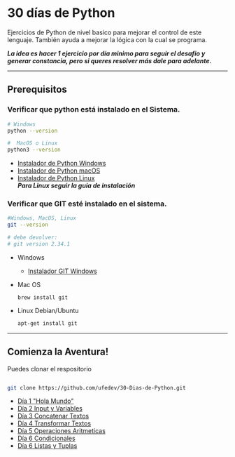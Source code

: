 # 30 días de Python

Ejercicios de Python de nivel basico para mejorar el control de este lenguaje.
También ayuda a mejorar la lógica con la cual se programa.

**_La idea es hacer 1 ejercicio por día minimo para seguir el desafio y generar constancia, pero si queres resolver más dale para adelante._**

---

## Prerequisitos

### Verificar que python está instalado en el Sistema.

```sh
# Windows
python --version

#  MacOS o Linux
python3 --version

```

- [Instalador de Python Windows](https://www.python.org/ftp/python/3.12.4/python-3.12.4-amd64.exe)
- [Instalador de Python macOS](https://www.python.org/ftp/python/3.12.4/python-3.12.4-macos11.pkg)
- [Instalador de Python Linux](https://www.python.org/ftp/python/3.12.4/Python-3.12.4.tar.xz)  
  **_Para Linux seguir la guia de instalación_**

### Verificar que GIT esté instalado en el sistema.

```sh
#Windows, MacOS, Linux
git --version

# debe devolver:
# git version 2.34.1
```

- Windows

  - [Instalador GIT Windows](https://github.com/git-for-windows/git/releases/download/v2.45.2.windows.1/Git-2.45.2-64-bit.exe)

- Mac OS

  ```zh
  brew install git
  ```

- Linux Debian/Ubuntu
  ```bash
  apt-get install git
  ```

---

## Comienza la Aventura!

Puedes clonar el respositorio

```bash

git clone https://github.com/ufedev/30-Dias-de-Python.git

```

- [Día 1 "Hola Mundo"](/dia1)
- [Día 2 Input y Variables](/dia2)
- [Día 3 Concatenar Textos](/dia3)
- [Día 4 Transformar Textos](/dia4)
- [Día 5 Operaciones Aritmeticas](/dia5)
- [Día 6 Condicionales](/dia6)
- [Día 6 Listas y Tuplas](/dia7)
